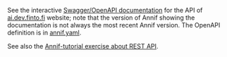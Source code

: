 See the interactive [Swagger/OpenAPI documentation](https://ai.dev.finto.fi/v1/ui/) for the API of [ai.dev.finto.fi](https://ai.dev.finto.fi) website; note that the version of Annif showing the documentation is not always the most recent Annif version. The OpenAPI definition is in [annif.yaml](https://github.com/NatLibFi/Annif/blob/master/annif/openapi/annif.yaml).

See also the [Annif-tutorial exercise about REST API](https://github.com/NatLibFi/Annif-tutorial/blob/master/exercises/OPT_rest_api.md).